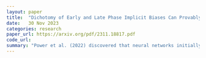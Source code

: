 ```yaml
---
layout: paper
title:  "Dichotomy of Early and Late Phase Implicit Biases Can Provably Induce Grokking"
date:   30 Nov 2023
categories: research
paper_url: https://arxiv.org/pdf/2311.18817.pdf
code_url: 
summary: "Power et al. (2022) discovered that neural networks initially memorize arithmetic tasks, achieving perfect training accuracy but poor test accuracy, then suddenly achieve perfect test accuracy after extended training. This study explains this grokking phenomenon with the theory that early and late phase implicit biases cause this shift. Training homogeneous neural networks with large initialization and small weight decay on classification and regression tasks results in a prolonged period where the network acts like a kernel predictor, followed by a sudden shift to min-norm/max-margin predictors, significantly improving test accuracy."
---
```


